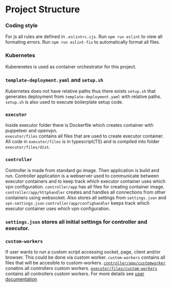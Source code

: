 # Project Structure
### Coding style
For js all rules are defined in `.eslintrc.cjs`.
Run `npm run eslint` to view all formating errors.
Run `npm run eslint-fix` to automatically format all files.

### Kubernetes
Kuberenetes is used as container orchestrator for this project.

### **`template-deployment.yaml`** and **`setup.sh`**
Kubernetes does not have relative paths thus there exists `setup.sh` that generates deployment from `template-deployment.yaml` with relative paths.  
`setup.sh` is also used to execute boilerplate setup code.

### **`executor`**
Inside executor folder there is Dockerfile which creates container with puppeteer and openvpn.  
`executor/files` contains all files that are used to create executor container. All code in `executor/files` is in typescript(TS) and is compiled into folder `executor/files/dist`.

### **`controller`**
Controller is made from standard go image. Then application is build and run.
Controller application is a webserver used to communicate between executor containers and to keep track which executor container uses which vpn configuration.
`controller/app` has all files for creating container image.  
`controller/app/httphandler` creates and handles all connections from other containers using websocket. Also stores all settings from `settings.json` and `vpn-settings.json`
`controller/app/confighandler` keeps track which executor container uses which vpn configuration.
### **`settings.json`** stores all initial settings for controller and executor. 

### **`custom-workers`** 
If user wants to run a custom script accessing socket, page, client and/or browser. This could be done via custom worker.
`custom-workers` contains all files that will be accesible to custom-workers.
[`controller/app/customworker`](/controller/app/customworker) conatins all controllers custom workers.
[`executor/files/custom-workers`](/executor/files/custom-workers) contains all controllers custom workers.
For more details see [user documentation](/docs/USER_DOCS.md#custom-workers)